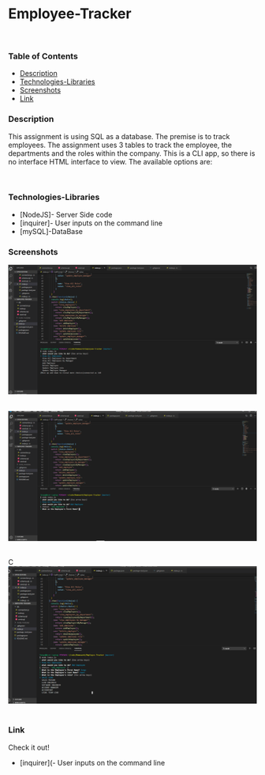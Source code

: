 # Employee-Tracker
​
### Table of Contents
- [Description](#Description)
- [Technologies-Libraries](#Technologies-Libraries)
- [Screenshots](#Screenshots)
- [Link](#Link)
​
### Description
This assignment is using SQL as a database. The premise is to track employees. The assignment uses 3 tables to track the employee, the departments and the roles within the company. This is a CLI app, so there is no interface HTML interface to view. The available options are:

​
### Technologies-Libraries
- [NodeJS]- Server Side code
- [inquirer]- User inputs on the command line
- [mySQL]-DataBase
​
### Screenshots



![Image](assets/images/Capture1.PNG)
​



![Image](assets/images/Capture2.PNG)
​


C
![Image](assets/images/Capture3.PNG)
​
### Link
Check it out! 
- [inquirer](- User inputs on the command line
